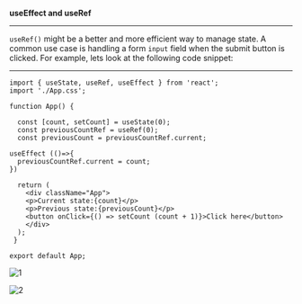 **useEffect and useRef**
***

`useRef()` might be a better and more efficient way to manage state.
A common use case is handling a form `input` field when the submit button is clicked. For example, lets look at the following code snippet:
***

```
import { useState, useRef, useEffect } from 'react';
import './App.css';

function App() {

  const [count, setCount] = useState(0);
  const previousCountRef = useRef(0);
  const previousCount = previousCountRef.current;
 
useEffect (()=>{
  previousCountRef.current = count;
})

  return (
    <div className="App">
    <p>Current state:{count}</p>
    <p>Previous state:{previousCount}</p>
    <button onClick={() => setCount (count + 1)}>Click here</button>
    </div>
  );
 }

export default App;

```
![1](https://github.com/HannaFleming/useRef--current-previous-state/assets/124400864/1c2a70e9-8dd8-494d-8766-766207b775c3)


![2](https://github.com/HannaFleming/useRef--current-previous-state/assets/124400864/7104567a-18d4-4212-a895-69db35eb7b06)
